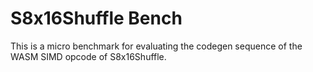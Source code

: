 # S8x16Shuffle Bench

This is a micro benchmark for evaluating the codegen sequence of the WASM SIMD opcode of S8x16Shuffle.